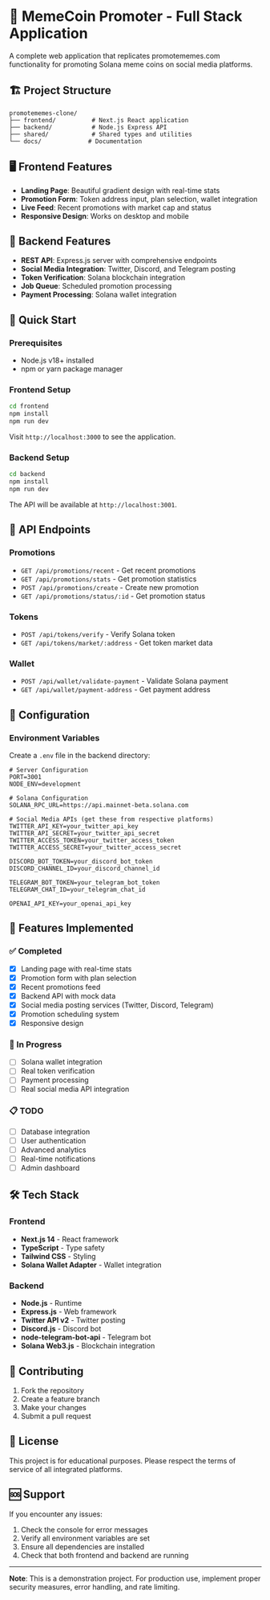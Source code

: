 # 🚀 MemeCoin Promoter - Full Stack Application

A complete web application that replicates promotememes.com functionality for promoting Solana meme coins on social media platforms.

## 🏗️ Project Structure

```
promotememes-clone/
├── frontend/          # Next.js React application
├── backend/           # Node.js Express API
├── shared/            # Shared types and utilities
└── docs/             # Documentation
```

## 🖥️ Frontend Features

- **Landing Page**: Beautiful gradient design with real-time stats
- **Promotion Form**: Token address input, plan selection, wallet integration
- **Live Feed**: Recent promotions with market cap and status
- **Responsive Design**: Works on desktop and mobile

## 🧠 Backend Features

- **REST API**: Express.js server with comprehensive endpoints
- **Social Media Integration**: Twitter, Discord, and Telegram posting
- **Token Verification**: Solana blockchain integration
- **Job Queue**: Scheduled promotion processing
- **Payment Processing**: Solana wallet integration

## 🚀 Quick Start

### Prerequisites

- Node.js v18+ installed
- npm or yarn package manager

### Frontend Setup

```bash
cd frontend
npm install
npm run dev
```

Visit `http://localhost:3000` to see the application.

### Backend Setup

```bash
cd backend
npm install
npm run dev
```

The API will be available at `http://localhost:3001`.

## 📱 API Endpoints

### Promotions
- `GET /api/promotions/recent` - Get recent promotions
- `GET /api/promotions/stats` - Get promotion statistics
- `POST /api/promotions/create` - Create new promotion
- `GET /api/promotions/status/:id` - Get promotion status

### Tokens
- `POST /api/tokens/verify` - Verify Solana token
- `GET /api/tokens/market/:address` - Get token market data

### Wallet
- `POST /api/wallet/validate-payment` - Validate Solana payment
- `GET /api/wallet/payment-address` - Get payment address

## 🔧 Configuration

### Environment Variables

Create a `.env` file in the backend directory:

```env
# Server Configuration
PORT=3001
NODE_ENV=development

# Solana Configuration
SOLANA_RPC_URL=https://api.mainnet-beta.solana.com

# Social Media APIs (get these from respective platforms)
TWITTER_API_KEY=your_twitter_api_key
TWITTER_API_SECRET=your_twitter_api_secret
TWITTER_ACCESS_TOKEN=your_twitter_access_token
TWITTER_ACCESS_SECRET=your_twitter_access_secret

DISCORD_BOT_TOKEN=your_discord_bot_token
DISCORD_CHANNEL_ID=your_discord_channel_id

TELEGRAM_BOT_TOKEN=your_telegram_bot_token
TELEGRAM_CHAT_ID=your_telegram_chat_id

OPENAI_API_KEY=your_openai_api_key
```

## 🎯 Features Implemented

### ✅ Completed
- [x] Landing page with real-time stats
- [x] Promotion form with plan selection
- [x] Recent promotions feed
- [x] Backend API with mock data
- [x] Social media posting services (Twitter, Discord, Telegram)
- [x] Promotion scheduling system
- [x] Responsive design

### 🔄 In Progress
- [ ] Solana wallet integration
- [ ] Real token verification
- [ ] Payment processing
- [ ] Real social media API integration

### 📋 TODO
- [ ] Database integration
- [ ] User authentication
- [ ] Advanced analytics
- [ ] Real-time notifications
- [ ] Admin dashboard

## 🛠️ Tech Stack

### Frontend
- **Next.js 14** - React framework
- **TypeScript** - Type safety
- **Tailwind CSS** - Styling
- **Solana Wallet Adapter** - Wallet integration

### Backend
- **Node.js** - Runtime
- **Express.js** - Web framework
- **Twitter API v2** - Twitter posting
- **Discord.js** - Discord bot
- **node-telegram-bot-api** - Telegram bot
- **Solana Web3.js** - Blockchain integration

## 🤝 Contributing

1. Fork the repository
2. Create a feature branch
3. Make your changes
4. Submit a pull request

## 📄 License

This project is for educational purposes. Please respect the terms of service of all integrated platforms.

## 🆘 Support

If you encounter any issues:

1. Check the console for error messages
2. Verify all environment variables are set
3. Ensure all dependencies are installed
4. Check that both frontend and backend are running

---

**Note**: This is a demonstration project. For production use, implement proper security measures, error handling, and rate limiting.
